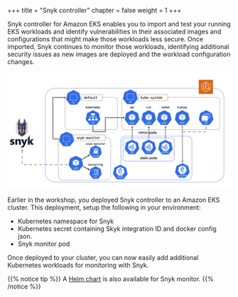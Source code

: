 +++
title = "Snyk controller"
chapter = false
weight = 1
+++

Snyk controller for Amazon EKS enables you to import and test your running EKS workloads and identify vulnerabilities in 
their associated images and configurations that might make those workloads less secure. Once imported, Snyk continues to 
monitor those workloads, identifying additional security issues as new images are deployed and the workload configuration changes.

![Snyk controller architecture](../images/snyk-controller-architecture.png)

Earlier in the workshop, you deployed Snyk controller to an Amazon EKS cluster. This deployment, setup the following in your
environment:

- Kubernetes namespace for Snyk
- Kubernetes secret containing Skyk integration ID and docker config json.
- Snyk monitor pod

Once deployed to your cluster, you can now easily add additional Kubernetes workloads for monitoring with Snyk.

{{% notice tip %}} 
A [Helm chart](https://hub.helm.sh/charts/snyk/snyk-monitor) is also available for Snyk monitor.
{{% /notice %}}
